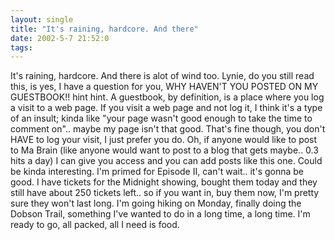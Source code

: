 ```yaml
---
layout: single
title: "It's raining, hardcore. And there"
date: 2002-5-7 21:52:0
tags: 
---
```


It's raining, hardcore. And there is alot of wind too. Lynie, do you still read this, is yes, I have a question for you, WHY HAVEN'T YOU POSTED ON MY GUESTBOOK!! hint hint. A guestbook, by definition, is a place where you log a visit to a web page. If you visit a web page and not log it, I think it's a type of an insult; kinda like "your page wasn't good enough to take the time to comment on".. maybe my page isn't that good. That's fine though, you don't HAVE to log your visit, I just prefer you do. Oh, if anyone would like to post to Ma Brain (like anyone would want to post to a blog that gets maybe.. 0.3 hits a day) I can give you access and you can add posts like this one. Could be kinda interesting. I'm primed for Episode II, can't wait.. it's gonna be good. I have tickets for the Midnight showing, bought them today and they still have about 250 tickets left.. so if you want in, buy them now, I'm pretty sure they won't last long. I'm going hiking on Monday, finally doing the Dobson Trail, something I've wanted to do in a long time, a long time. I'm ready to go, all packed, all I need is food.

